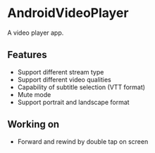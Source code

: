 # AndroidVideoPlayer
A video player app.

## Features
 - Support different stream type
 - Support different video qualities
 - Capability of subtitle selection (VTT format)
 - Mute mode
 - Support portrait and landscape format

## Working on
- Forward and rewind by double tap on screen

